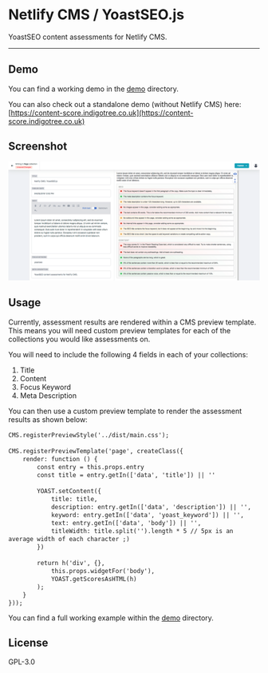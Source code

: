 # Netlify CMS / YoastSEO.js

YoastSEO content assessments for Netlify CMS.

* * *

## Demo

You can find a working demo in the [demo](/demo) directory.

You can also check out a standalone demo (without Netlify CMS) here: [https://content-score.indigotree.co.uk](https://content-score.indigotree.co.uk)

## Screenshot

![screenshot showing yoast seo assessments in netlify cms](netlify-cms-yoast-seo-screenshot.png)

## Usage

Currently, assessment results are rendered within a CMS preview template. This means you will need custom preview templates for each of the collections you would like assessments on.

You will need to include the following 4 fields in each of your collections:

1. Title
2. Content
3. Focus Keyword
4. Meta Description

You can then use a custom preview template to render the assessment results as shown below:

```
CMS.registerPreviewStyle('../dist/main.css');

CMS.registerPreviewTemplate('page', createClass({
    render: function () {
        const entry = this.props.entry
        const title = entry.getIn(['data', 'title']) || ''

        YOAST.setContent({
            title: title,
            description: entry.getIn(['data', 'description']) || '',
            keyword: entry.getIn(['data', 'yoast_keyword']) || '',
            text: entry.getIn(['data', 'body']) || '',
            titleWidth: title.split('').length * 5 // 5px is an average width of each character ;)
        })

        return h('div', {},
            this.props.widgetFor('body'),
            YOAST.getScoresAsHTML(h)
        );
    }
}));
```

You can find a full working example within the [demo](/demo) directory.

## License

GPL-3.0
